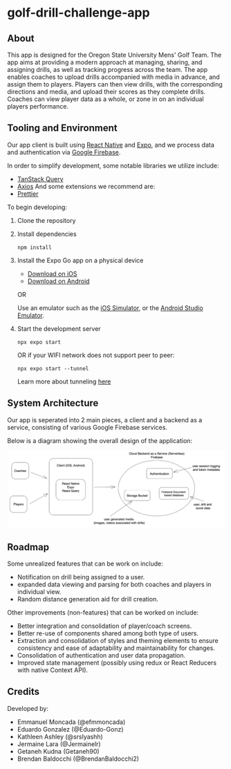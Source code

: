 # golf-drill-challenge-app

## About
This app is designed for the Oregon State University Mens' Golf Team. The app aims at providing a modern approach at managing, sharing, and assigning drills, as well as tracking progress across the team. The app enables coaches to upload drills accompanied with media in advance, and assign them to players. Players can then view drills, with the corresponding directions and media, and upload their scores as they complete drills. Coaches can view player data as a whole, or zone in on an individual players performance.

## Tooling and Environment

Our app client is built using [React Native](https://reactnative.dev) and [Expo](https://expo.dev), and we process data and authentication via [Google Firebase](https://firebase.google.com).

In order to simplify development, some notable libraries we utilize include:
- [TanStack Query](https://tanstack.com/query/latest)
- [Axios](https://axios-http.com)
And some extensions we recommend are:
- [Prettier](https://prettier.io)

To begin developing:
1. Clone the repository
2. Install dependencies
   ```
   npm install
   ```
3. Install the Expo Go app on a physical device
   - [Download on iOS](https://apps.apple.com/us/app/expo-go/id982107779)
   - [Download on Android](https://play.google.com/store/apps/details?id=host.exp.exponent&hl=en_US&gl=US)

   OR

   Use an emulator such as the [iOS Simulator](https://docs.expo.dev/workflow/ios-simulator/), or the [Android Studio Emulator](https://docs.expo.dev/workflow/android-studio-emulator/).


4. Start the development server
   ```
   npx expo start
   ```

   OR if your WIFI network does not support peer to peer:
   ```
   npx expo start --tunnel
   ```
   Learn more about tunneling [here](https://docs.expo.dev/more/expo-cli/?redirected#tunneling)

## System Architecture
Our app is seperated into 2 main pieces, a client and a backend as a service, consisting of various Google Firebase services.

Below is a diagram showing the overall design of the application:

![system architecture](docs/system_arch.png)

## Roadmap

Some unrealized features that can be work on include:

   - Notification on drill being assigned to a user.
   - expanded data viewing and parsing for both coaches and players in individual view.
   - Random distance generation aid for drill creation.

Other improvements (non-features) that can be worked on include:

   - Better integration and consolidation of player/coach screens.
   - Better re-use of components shared among both type of users.
   - Extraction and consolidation of styles and theming elements to ensure consistency and ease of adaptability and maintainability for changes.
   - Consolidation of authentication and user data propagation.
   - Improved state management (possibly using redux or React Reducers with native Context API).

## Credits
Developed by:
   - Emmanuel Moncada (@efmmoncada)
   - Eduardo Gonzalez (@Eduardo-Gonz)
   - Kathleen Ashley (@srslyashh)
   - Jermaine Lara (@Jermainelr)
   - Getaneh Kudna (Getaneh90)
   - Brendan Baldocchi (@BrendanBaldocchi2)